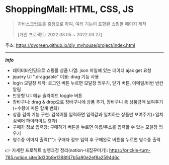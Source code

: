 # ShoppingMall: HTML, CSS, JS
> 자바스크립트를 중점으로 하여, 여러 기능이 포함된 쇼핑몰 페이지 제작
> 
> [개인 프로젝트: 2022.03.05 ~ 2022.03.27]

주소: https://dygreen.github.io/diy_myhouse/project/index.html

***

***Info***
* 데이터바인딩으로 쇼핑몰 상품 나열: json 파일에 있는 데이터 ajax get 요청
* jquery UI ".draggable" 이용: drag 기능 사용
* login 모달창 제작: 로그인 버튼 누르면 모달창 띄우기, 닫기 버튼, 이메일/비번 빈칸 알림
* 반응형 UI: 메뉴 슬라이드 toggle 버튼
* 장바구니: drag & drop으로 장바구니에 상품 추가, 장바구니 총 상품금액 보여주기(+수량에 따른 합계 변화)
* 상품 검색 기능 구현: 검색어를 입력하면 입력값과 일치하는 상품만 보여주기(+일치 검색어 하이라이트 효과)
* 구매자 정보 입력창: 구매하기 버튼을 누르면 이름/주소를 입력할 수 있는 모달창 띄우기
* 영수증 이미지 출력("<canvas>"): 구매자 정보 입력 후 구매완료 버튼을 누르면 영수증 출력

👉 자세한 프로젝트 실행과정 정리(notion-내집꾸미기): https://prickle-turn-785.notion.site/3d30b8e1398f47b5a90e2ef8a2594d6c
